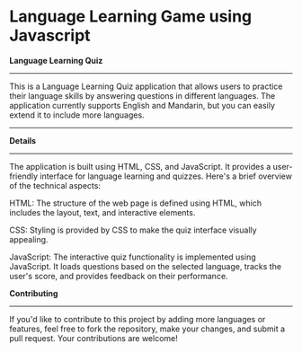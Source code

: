 # Language Learning Game using Javascript


**Language Learning Quiz** 

---

This is a Language Learning Quiz application that allows users to practice their language skills by answering questions in different languages. The application currently supports English and Mandarin, but you can easily extend it to include more languages.

---
**Details** 

---

The application is built using HTML, CSS, and JavaScript. It provides a user-friendly interface for language learning and quizzes. Here's a brief overview of the technical aspects:

HTML: The structure of the web page is defined using HTML, which includes the layout, text, and interactive elements.

CSS: Styling is provided by CSS to make the quiz interface visually appealing.

JavaScript: The interactive quiz functionality is implemented using JavaScript. It loads questions based on the selected language, tracks the user's score, and provides feedback on their performance.

**Contributing**

---
If you'd like to contribute to this project by adding more languages or features, feel free to fork the repository, make your changes, and submit a pull request. Your contributions are welcome!


